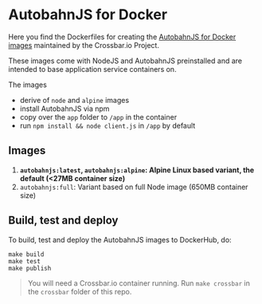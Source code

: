 # AutobahnJS for Docker

Here you find the Dockerfiles for creating the [AutobahnJS for Docker images](https://hub.docker.com/r/crossbario/autobahn-js/) maintained by the Crossbar.io Project.

These images come with NodeJS and AutobahnJS preinstalled and are intended to base application service containers on.

The images

* derive of `node` and `alpine` images
* install AutobahnJS via npm
* copy over the `app` folder to `/app` in the container
* run `npm install && node client.js` in `/app` by default

## Images

1. **`autobahnjs:latest`, `autobahnjs:alpine`: Alpine Linux based variant, the default (<27MB container size)**
2. `autobahnjs:full`: Variant based on full Node image (650MB container size)

## Build, test and deploy

To build, test and deploy the AutobahnJS images to DockerHub, do:

```console
make build
make test
make publish
```

> You will need a Crossbar.io container running. Run `make crossbar` in the `crossbar` folder of this repo.
